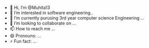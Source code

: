 - 👋 Hi, I’m @Muhita13
- 👀 I’m interested in software engineering..
- 🌱 I’m currently purusing 3rd year computer science Engineering ...
- 💞️ I’m looking to collaborate on ...
- 📫 How to reach me ...
- 😄 Pronouns: ...
- ⚡ Fun fact: ...

<!---
Muhita13/Muhita13 is a ✨ special ✨ repository because its `README.md` (this file) appears on your GitHub profile.
You can click the Preview link to take a look at your changes.
--->
